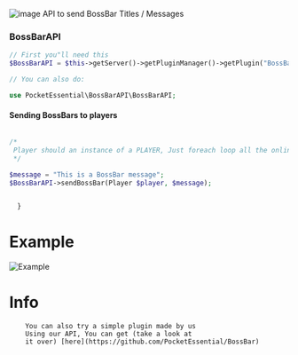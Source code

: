 ![image](https://proxy.spigotmc.org/fa1e0f4e4f92ce10eb7407f82f18847c87110f36?url=http%3A%2F%2Fi.imgur.com%2FsRDXLqN.png)
API to send BossBar Titles / Messages




### BossBarAPI

```php
// First you"ll need this
$BossBarAPI = $this->getServer()->getPluginManager()->getPlugin("BossBarAPI");

// You can also do:

use PocketEssential\BossBarAPI\BossBarAPI;
```

#### Sending  BossBars to players

```php

/*
 Player should an instance of a PLAYER, Just foreach loop all the online players; etc
 */

$message = "This is a BossBar message";
$BossBarAPI->sendBossBar(Player $player, $message);


  }
```

# Example

![Example](https://camo.githubusercontent.com/3f1baf23d487ffec2fbc0215568fef25c018bca7/68747470733a2f2f70726f78792e737069676f746d632e6f72672f373162373437383565373263383362613432346135613131633838303231383238663762643731363f75726c3d68747470732533412532462532467062732e7477696d672e636f6d2532466d656469612532464363382d664c50574941416462664e2e6a70672533416c61726765)


# Info

        You can also try a simple plugin made by us
        Using our API, You can get (take a look at
        it over) [here](https://github.com/PocketEssential/BossBar)
